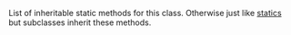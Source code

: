 List of inheritable static methods for this class.
Otherwise just like 
<a href="#!/api/Ext.Class-cfg-statics" rel="Ext.Class-cfg-statics" class="docClass" id="ext-gen1313">statics</a>
but subclasses inherit these methods.
